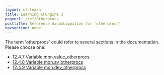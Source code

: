 ```yaml
---
layout: cf-learn
title: Learning CFEngine 3
pageurl: /ref/otherprocs
posttitle: Reference disambiguation for 'otherprocs'
navsection: none
---
```


The term 'otherprocs' could refer to several sections in the documentation. Please choose one:

- [12.4.7 Variable mon.value_otherprocs](https://cfengine.com/manuals/cf3-reference.html#Variable-mon.value_otherprocs)
- [12.4.8 Variable mon.av_otherprocs](https://cfengine.com/manuals/cf3-reference.html#Variable-mon.av_otherprocs)
- [12.4.9 Variable mon.dev_otherprocs](https://cfengine.com/manuals/cf3-reference.html#Variable-mon.dev_otherprocs)
